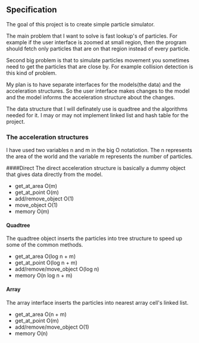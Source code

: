 ## Specification

The goal of this project is to create simple particle simulator.

The main problem that I want to solve is fast lookup's of particles. For example if the user interface is zoomed at small region, then the program should fetch only particles that are on that region instead of every particle.

Second big problem is that to simulate particles movement you sometimes need to get the particles that are close by. For example collision detection is this kind of problem.

My plan is to have separate interfaces for the models(the data) and the acceleration structures. So the user interface makes changes to the model and the model informs the acceleration structure about the changes.

The data structure that I will definately use is quadtree and the algorithms needed for it. I may or may not implement linked list and hash table for the project.

### The acceleration structures
I have used two variables n and m in the big O notatiotion. The n represents the area of the world and the variable m represents the number of particles.

####Direct
The direct acceleration structure is basically a dummy object that gives data directly from the model.

 * get\_at\_area O(m)
 * get\_at\_point O(m)
 * add/remove\_object O(1)
 * move\_object O(1)
 * memory O(m)

#### Quadtree
The quadtree object inserts the particles into tree structure to speed up some of the common methods.

 * get\_at\_area O(log n + m)
 * get\_at\_point O(log n + m)
 * add/remove/move\_object O(log n)
 * memory O(n log n + m)

#### Array
The array interface inserts the particles into nearest array cell's linked list.

 * get\_at\_area O(n + m)
 * get\_at\_point O(m)
 * add/remove/move\_object O(1)
 * memory O(n)
